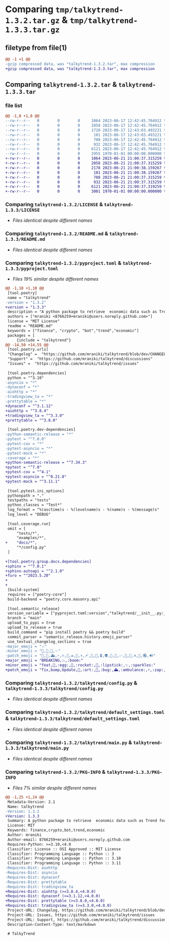 # Comparing `tmp/talkytrend-1.3.2.tar.gz` & `tmp/talkytrend-1.3.3.tar.gz`

## filetype from file(1)

```diff
@@ -1 +1 @@
-gzip compressed data, was "talkytrend-1.3.2.tar", max compression
+gzip compressed data, was "talkytrend-1.3.3.tar", max compression
```

## Comparing `talkytrend-1.3.2.tar` & `talkytrend-1.3.3.tar`

### file list

```diff
@@ -1,8 +1,8 @@
--rw-r--r--   0        0        0     1064 2023-06-17 12:42:45.764912 talkytrend-1.3.2/LICENSE
--rw-r--r--   0        0        0     2058 2023-06-17 12:42:45.764912 talkytrend-1.3.2/README.md
--rw-r--r--   0        0        0     1720 2023-06-17 12:43:03.493221 talkytrend-1.3.2/pyproject.toml
--rw-r--r--   0        0        0      101 2023-06-17 12:43:03.493221 talkytrend-1.3.2/talkytrend/__init__.py
--rw-r--r--   0        0        0      708 2023-06-17 12:42:45.764912 talkytrend-1.3.2/talkytrend/config.py
--rw-r--r--   0        0        0      932 2023-06-17 12:42:45.764912 talkytrend-1.3.2/talkytrend/default_settings.toml
--rw-r--r--   0        0        0     6121 2023-06-17 12:42:45.764912 talkytrend-1.3.2/talkytrend/main.py
--rw-r--r--   0        0        0     2955 1970-01-01 00:00:00.000000 talkytrend-1.3.2/PKG-INFO
+-rw-r--r--   0        0        0     1064 2023-06-21 21:00:37.315259 talkytrend-1.3.3/LICENSE
+-rw-r--r--   0        0        0     2058 2023-06-21 21:00:37.315259 talkytrend-1.3.3/README.md
+-rw-r--r--   0        0        0     2178 2023-06-21 21:00:38.159267 talkytrend-1.3.3/pyproject.toml
+-rw-r--r--   0        0        0      101 2023-06-21 21:00:38.159267 talkytrend-1.3.3/talkytrend/__init__.py
+-rw-r--r--   0        0        0      708 2023-06-21 21:00:37.315259 talkytrend-1.3.3/talkytrend/config.py
+-rw-r--r--   0        0        0      932 2023-06-21 21:00:37.315259 talkytrend-1.3.3/talkytrend/default_settings.toml
+-rw-r--r--   0        0        0     6121 2023-06-21 21:00:37.319259 talkytrend-1.3.3/talkytrend/main.py
+-rw-r--r--   0        0        0     3001 1970-01-01 00:00:00.000000 talkytrend-1.3.3/PKG-INFO
```

### Comparing `talkytrend-1.3.2/LICENSE` & `talkytrend-1.3.3/LICENSE`

 * *Files identical despite different names*

### Comparing `talkytrend-1.3.2/README.md` & `talkytrend-1.3.3/README.md`

 * *Files identical despite different names*

### Comparing `talkytrend-1.3.2/pyproject.toml` & `talkytrend-1.3.3/pyproject.toml`

 * *Files 19% similar despite different names*

```diff
@@ -1,10 +1,10 @@
 [tool.poetry]
 name = "talkytrend"
-version = "1.3.2"
+version = "1.3.3"
 description = "A python package to retrieve  economic data such as Trend for any financial symbol."
 authors = ["mraniki <8766259+mraniki@users.noreply.github.com>"]
 license = "MIT License"
 readme = "README.md"
 keywords = ["finance", "crypto", "bot","trend","economic"]
 packages = [
     {include = "talkytrend"}
@@ -14,50 +14,55 @@
 [tool.poetry.urls]
 "Changelog" =  "https://github.com/mraniki/talkytrend/blob/dev/CHANGELOG.rst"
 "Support" =  "https://github.com/mraniki/talkytrend/discussions"
 "Issues" =  "https://github.com/mraniki/talkytrend/issues"
 
 [tool.poetry.dependencies]
 python = "^3.10"
-asyncio = "*"
-dynaconf = "*"
-aiohttp = "*"
-tradingview_ta = "*"
-prettytable = "*"
+dynaconf = "^3.1.12"
+aiohttp = "^3.8.4"
+tradingview_ta = "^3.3.0"
+prettytable = "^3.8.0"
 
 [tool.poetry.dev-dependencies]
-python-semantic-release = "*"
-pytest = "^7.0.0"
-pytest-cov = "*"
-pytest-asyncio = "*"
-pytest-mock = "*"
-coverage = "*"
+python-semantic-release = "^7.34.3"
+pytest = "^7.0"
+pytest-cov = "^4.1"
+pytest-asyncio = "^0.21.0"
+pytest-mock = "^3.11.1"
 
 [tool.pytest.ini_options]
 pythonpath = "."
 testpaths = "tests"
 python_classes = "Test*"
 log_format = "%(asctime)s - %(levelname)s - %(name)s - %(message)s"
 log_level = "DEBUG"
 
 [tool.coverage.run]
 omit = [
     "tests/*",
     "examples/*",
+    "docs/*",
     "*/config.py"
 ]
 
+[tool.poetry.group.docs.dependencies]
+sphinx = "^7.0.1"
+sphinx-autoapi = "^2.1.0"
+furo = "^2023.5.20"
+
+
 [build-system]
 requires = ["poetry-core"]
 build-backend = "poetry.core.masonry.api"
 
 [tool.semantic_release]
 version_variable = ["pyproject.toml:version","talkytrend/__init__.py:__version__"]
 branch = "main"
 upload_to_pypi = true
 upload_to_release = true
 build_command = "pip install poetry && poetry build"
 commit_parser = "semantic_release.history.emoji_parser"
 use_textual_changelog_sections = true
-major_emoji = "💥"
-minor_emoji = "🥚,🚀,💄,✨"
-patch_emoji = "🎨,🐛,🚑,⚡,🔥,🚨,♻️,🔧,⬆️,🩹,👷,📝,🔒,👽,💬,🥅,✅,🐳,🙈,⚗️,🧐,🔇,🔊"
+major_emoji = "BREAKING,💥,:boom:"
+minor_emoji = "feat,🥚,:egg:,🚀,:rocket:,💄,:lipstick:,✨,:sparkles:"
+patch_emoji = "fix,bump,Update,🎨,:art:,🐛,:bug:,🚑,:ambulance:,⚡,:zap:,🔥,:fire:,🚨,:rotating_light:,♻️,:recycle:,🔧,:wrench:,⬆️,:arrow_up:,🩹,:adhesive_bandage:,👷,:construction_worker:,📝,:memo:,🔒,:lock:,👽,:alien:,💬,:speech_balloon:,🥅,:goal_net:,✅,:white_check_mark:,🐳,:whale:,🙈,:see_no_evil:,⚗️,:alembic:,🧐,:monocle_face:,🔇,:mute:,🔊:volume:"
```

### Comparing `talkytrend-1.3.2/talkytrend/config.py` & `talkytrend-1.3.3/talkytrend/config.py`

 * *Files identical despite different names*

### Comparing `talkytrend-1.3.2/talkytrend/default_settings.toml` & `talkytrend-1.3.3/talkytrend/default_settings.toml`

 * *Files identical despite different names*

### Comparing `talkytrend-1.3.2/talkytrend/main.py` & `talkytrend-1.3.3/talkytrend/main.py`

 * *Files identical despite different names*

### Comparing `talkytrend-1.3.2/PKG-INFO` & `talkytrend-1.3.3/PKG-INFO`

 * *Files 7% similar despite different names*

```diff
@@ -1,25 +1,24 @@
 Metadata-Version: 2.1
 Name: talkytrend
-Version: 1.3.2
+Version: 1.3.3
 Summary: A python package to retrieve  economic data such as Trend for any financial symbol.
 License: MIT
 Keywords: finance,crypto,bot,trend,economic
 Author: mraniki
 Author-email: 8766259+mraniki@users.noreply.github.com
 Requires-Python: >=3.10,<4.0
 Classifier: License :: OSI Approved :: MIT License
 Classifier: Programming Language :: Python :: 3
 Classifier: Programming Language :: Python :: 3.10
 Classifier: Programming Language :: Python :: 3.11
-Requires-Dist: aiohttp
-Requires-Dist: asyncio
-Requires-Dist: dynaconf
-Requires-Dist: prettytable
-Requires-Dist: tradingview_ta
+Requires-Dist: aiohttp (>=3.8.4,<4.0.0)
+Requires-Dist: dynaconf (>=3.1.12,<4.0.0)
+Requires-Dist: prettytable (>=3.8.0,<4.0.0)
+Requires-Dist: tradingview_ta (>=3.3.0,<4.0.0)
 Project-URL: Changelog, https://github.com/mraniki/talkytrend/blob/dev/CHANGELOG.rst
 Project-URL: Issues, https://github.com/mraniki/talkytrend/issues
 Project-URL: Support, https://github.com/mraniki/talkytrend/discussions
 Description-Content-Type: text/markdown
 
 # TalkyTrend
```

